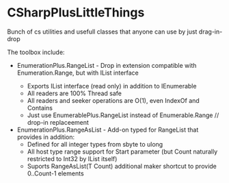 # CSharpPlusLittleThings
Bunch of cs utilities and usefull classes that anyone can use by just drag-in-drop

The toolbox include:
* EnumerationPlus.RangeList - Drop in extension compatible with Enumeration.Range, but with IList<int> interface
  * Exports IList<int> interface (read only) in addition to IEnumerable<int>
  * All readers are 100% Thread safe
  * All readers and seeker operations are O(1), even IndexOf and Contains
  * Just use EnumerablePlus.RangeList instead of Enumerable.Range // drop-in replaceement
* EnumerationPlus.RangeAsList - Add-on typed for RangeList that provides in addition:
  * Defined for all integer types from sbyte to ulong
  * All host type range support for Start parameter (but Count naturally restricted to Int32 by IList itself)
  * Suports RangeAsList(T Count) additional maker shortcut to provide 0..Count-1 elements
 
